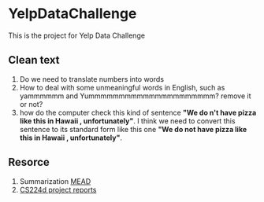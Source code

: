 # YelpDataChallenge
This is the project for Yelp Data Challenge

## Clean text
1. Do we need to translate numbers into words
2. How to deal with some unmeaningful words in English, such as yammmmmm and Yummmmmmmmmmmmmmmmmmmmm? remove it or not?
3. how do the computer check this kind of sentence __"We do n't have pizza like this in Hawaii , unfortunately"__. I think we need to convert this sentence to its standard form like this one __"We do not have pizza like this in Hawaii , unfortunately"__.


## Resorce
1. Summarization [MEAD](http://www.summarization.com/mead/)
2. [CS224d project reports](http://cs224d.stanford.edu/reports.html)
